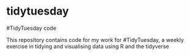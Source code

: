 # tidytuesday
#TidyTuesday code

This repository contains code for my work for #TidyTuesday, a weekly exercise in tidying and visualising data using R and the tidyverse
